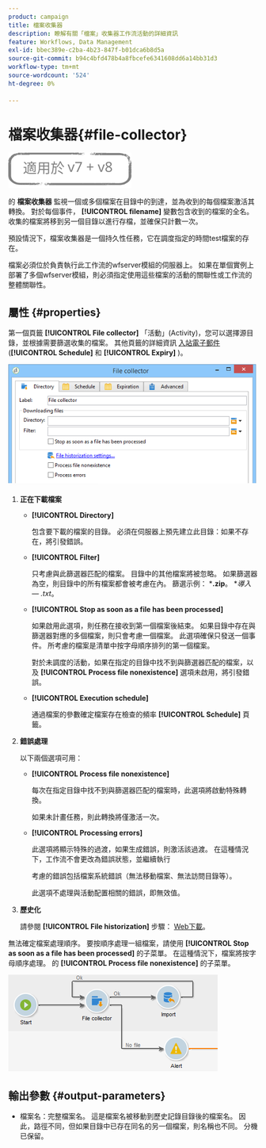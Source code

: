 ```yaml
---
product: campaign
title: 檔案收集器
description: 瞭解有關「檔案」收集器工作流活動的詳細資訊
feature: Workflows, Data Management
exl-id: bbec389e-c2ba-4b23-847f-b01dca6b8d5a
source-git-commit: b94c4bfd478b4a8fbcefe6341608dd6a14bb31d3
workflow-type: tm+mt
source-wordcount: '524'
ht-degree: 0%

---
```


# 檔案收集器{#file-collector}

![](../../assets/common.svg)

的 **檔案收集器** 監視一個或多個檔案在目錄中的到達，並為收到的每個檔案激活其轉換。 對於每個事件， **[!UICONTROL filename]** 變數包含收到的檔案的全名。 收集的檔案將移到另一個目錄以進行存檔，並確保只計數一次。

預設情況下，檔案收集器是一個持久性任務，它在調度指定的時間test檔案的存在。

檔案必須位於負責執行此工作流的wfserver模組的伺服器上。 如果在單個實例上部署了多個wfserver模組，則必須指定使用這些檔案的活動的關聯性或工作流的整體關聯性。

## 屬性 {#properties}

第一個頁籤 **[!UICONTROL File collector]** 「活動」(Activity)，您可以選擇源目錄，並根據需要篩選收集的檔案。 其他頁籤的詳細資訊 [入站電子郵件](inbound-emails.md) (**[!UICONTROL Schedule]** 和 **[!UICONTROL Expiry]** )。

![](assets/file_collect_edit.png)

1. **正在下載檔案**

   * **[!UICONTROL Directory]**

      包含要下載的檔案的目錄。 必須在伺服器上預先建立此目錄：如果不存在，將引發錯誤。

   * **[!UICONTROL Filter]**

      只考慮與此篩選器匹配的檔案。 目錄中的其他檔案將被忽略。 如果篩選器為空，則目錄中的所有檔案都會被考慮在內。 篩選示例： ***.zip**。 **導入 — *.txt**。

   * **[!UICONTROL Stop as soon as a file has been processed]**

      如果啟用此選項，則任務在接收到第一個檔案後結束。 如果目錄中存在與篩選器對應的多個檔案，則只會考慮一個檔案。 此選項確保只發送一個事件。 所考慮的檔案是清單中按字母順序排列的第一個檔案。

      對於未調度的活動，如果在指定的目錄中找不到與篩選器匹配的檔案，以及 **[!UICONTROL Process file nonexistence]** 選項未啟用，將引發錯誤。

   * **[!UICONTROL Execution schedule]**

      通過檔案的參數確定檔案存在檢查的頻率 **[!UICONTROL Schedule]** 頁籤。

1. **錯誤處理**

   以下兩個選項可用：

   * **[!UICONTROL Process file nonexistence]**

      每次在指定目錄中找不到與篩選器匹配的檔案時，此選項將啟動特殊轉換。

      如果未計畫任務，則此轉換將僅激活一次。

   * **[!UICONTROL Processing errors]**

      此選項將顯示特殊的過渡，如果生成錯誤，則激活該過渡。 在這種情況下，工作流不會更改為錯誤狀態，並繼續執行

      考慮的錯誤包括檔案系統錯誤（無法移動檔案、無法訪問目錄等）。

      此選項不處理與活動配置相關的錯誤，即無效值。

1. **歷史化**

   請參閱 **[!UICONTROL File historization]** 步驟： [Web下載](web-download.md)。

無法確定檔案處理順序。 要按順序處理一組檔案，請使用 **[!UICONTROL Stop as soon as a file has been processed]** 的子菜單。 在這種情況下，檔案將按字母順序處理。 的 **[!UICONTROL Process file nonexistence]** 的子菜單。

![](assets/file_collect_loop.png)

## 輸出參數 {#output-parameters}

* 檔案名：完整檔案名。 這是檔案名被移動到歷史記錄目錄後的檔案名。 因此，路徑不同，但如果目錄中已存在同名的另一個檔案，則名稱也不同。 分機已保留。
